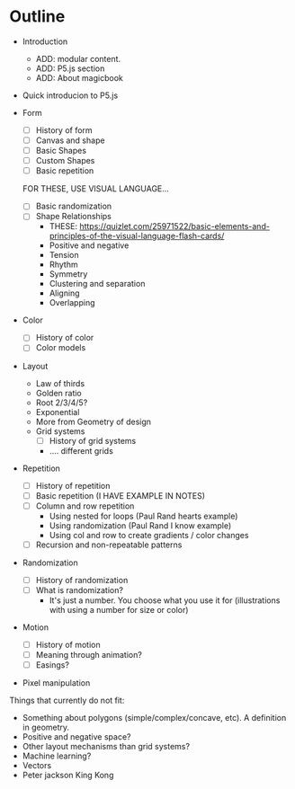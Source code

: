 # Outline

- Introduction
  - ADD: modular content.
  - ADD: P5.js section
  - ADD: About magicbook

- Quick introducion to P5.js

- Form
  - [ ] History of form
  - [ ] Canvas and shape
  - [ ] Basic Shapes
  - [ ] Custom Shapes
  - [ ] Basic repetition

  FOR THESE, USE VISUAL LANGUAGE...
  - [ ] Basic randomization
  - [ ] Shape Relationships
    - THESE: https://quizlet.com/25971522/basic-elements-and-principles-of-the-visual-language-flash-cards/
    - Positive and negative
    - Tension
    - Rhythm
    - Symmetry
    - Clustering and separation
    - Aligning
    - Overlapping

- Color
  - [ ] History of color
  - [ ] Color models

- Layout
  - Law of thirds
  - Golden ratio
  - Root 2/3/4/5?
  - Exponential
  - More from Geometry of design
  - Grid systems
    - [ ] History of grid systems
    - .... different grids

- Repetition
  - [ ] History of repetition
  - [ ] Basic repetition (I HAVE EXAMPLE IN NOTES)
  - [ ] Column and row repetition
    - Using nested for loops (Paul Rand hearts example)
    - Using randomization (Paul Rand I know example)
    - Using col and row to create gradients / color changes
  - [ ] Recursion and non-repeatable patterns

- Randomization
  - [ ] History of randomization
  - [ ] What is randomization?
    - It's just a number. You choose what you use it for (illustrations with using a number for size or color)

- Motion
  - [ ] History of motion
  - [ ] Meaning through animation?
  - [ ] Easings?

- Pixel manipulation



Things that currently do not fit:
  - Something about polygons (simple/complex/concave, etc). A definition in geometry.
  - Positive and negative space?
  - Other layout mechanisms than grid systems?
  - Machine learning?
  - Vectors
  - Peter jackson King Kong
